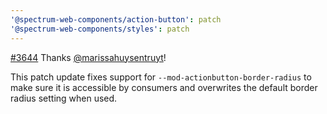 ```yaml
---
'@spectrum-web-components/action-button': patch
'@spectrum-web-components/styles': patch
---
```


[#​3644](https://github.com/adobe/spectrum-css/pull/3644) Thanks [@​marissahuysentruyt](https://github.com/marissahuysentruyt)!

This patch update fixes support for `--mod-actionbutton-border-radius` to make sure it is accessible by consumers and overwrites the default border radius setting when used.
